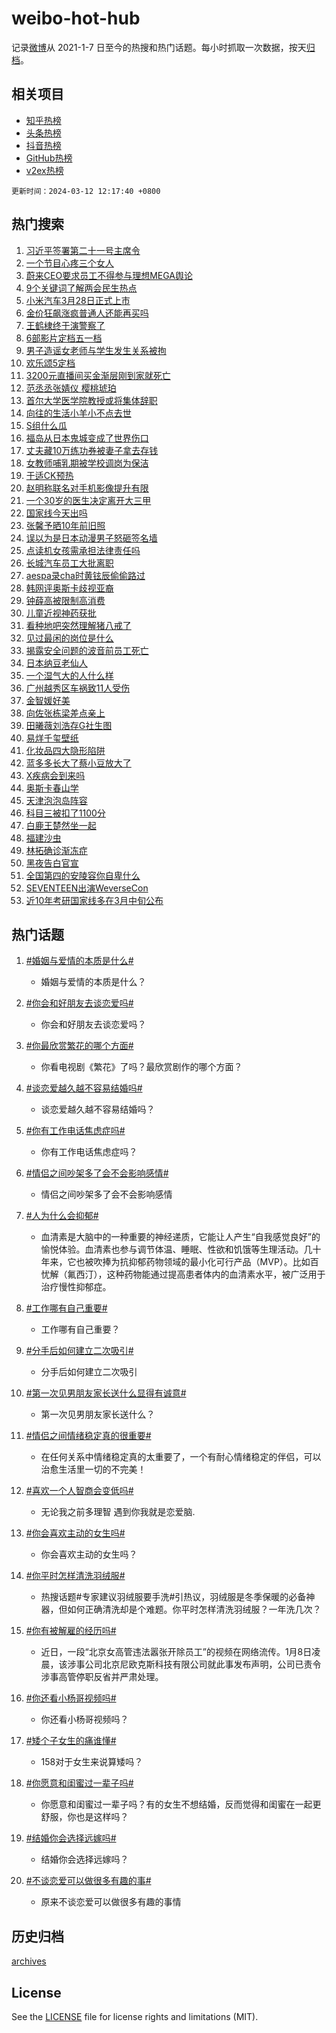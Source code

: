 # weibo-hot-hub

记录[微博](https://www.weibo.com)从 2021-1-7 日至今的热搜和热门话题。每小时抓取一次数据，按天[归档](archives)。

## 相关项目

- [知乎热榜](https://github.com/lonnyzhang423/zhihu-hot-hub)
- [头条热榜](https://github.com/lonnyzhang423/toutiao-hot-hub)
- [抖音热榜](https://github.com/lonnyzhang423/douyin-hot-hub)
- [GitHub热榜](https://github.com/lonnyzhang423/github-hot-hub)
- [v2ex热榜](https://github.com/lonnyzhang423/v2ex-hot-hub)


`更新时间：2024-03-12 12:17:40 +0800`

## 热门搜索

1. [习近平签署第二十一号主席令](https://m.weibo.cn/search?containerid=100103type%3D1%26t%3D10%26q%3D%23%E4%B9%A0%E8%BF%91%E5%B9%B3%E7%AD%BE%E7%BD%B2%E7%AC%AC%E4%BA%8C%E5%8D%81%E4%B8%80%E5%8F%B7%E4%B8%BB%E5%B8%AD%E4%BB%A4%23&stream_entry_id=51&isnewpage=1&extparam=seat%3D1%26dgr%3D0%26c_type%3D51%26stream_entry_id%3D51%26pos%3D0%26q%3D%2523%25E4%25B9%25A0%25E8%25BF%2591%25E5%25B9%25B3%25E7%25AD%25BE%25E7%25BD%25B2%25E7%25AC%25AC%25E4%25BA%258C%25E5%258D%2581%25E4%25B8%2580%25E5%258F%25B7%25E4%25B8%25BB%25E5%25B8%25AD%25E4%25BB%25A4%2523%26cate%3D10103%26filter_type%3Drealtimehot%26display_time%3D1710217059%26pre_seqid%3D17102170592119712182)
1. [一个节目心疼三个女人](https://m.weibo.cn/search?containerid=100103type%3D1%26t%3D10%26q%3D%E4%B8%80%E4%B8%AA%E8%8A%82%E7%9B%AE%E5%BF%83%E7%96%BC%E4%B8%89%E4%B8%AA%E5%A5%B3%E4%BA%BA&stream_entry_id=31&isnewpage=1&extparam=seat%3D1%26c_type%3D31%26cate%3D5001%26band_rank%3D1%26lcate%3D5001%26flag%3D1%26realpos%3D1%26stream_entry_id%3D31%26pos%3D0%26q%3D%25E4%25B8%2580%25E4%25B8%25AA%25E8%258A%2582%25E7%259B%25AE%25E5%25BF%2583%25E7%2596%25BC%25E4%25B8%2589%25E4%25B8%25AA%25E5%25A5%25B3%25E4%25BA%25BA%26dgr%3D0%26filter_type%3Drealtimehot%26display_time%3D1710217059%26pre_seqid%3D17102170592119712182)
1. [蔚来CEO要求员工不得参与理想MEGA舆论](https://m.weibo.cn/search?containerid=100103type%3D1%26t%3D10%26q%3D%23%E8%94%9A%E6%9D%A5CEO%E8%A6%81%E6%B1%82%E5%91%98%E5%B7%A5%E4%B8%8D%E5%BE%97%E5%8F%82%E4%B8%8E%E7%90%86%E6%83%B3MEGA%E8%88%86%E8%AE%BA%23&stream_entry_id=31&isnewpage=1&extparam=seat%3D1%26c_type%3D31%26cate%3D5001%26band_rank%3D2%26lcate%3D5001%26flag%3D1%26realpos%3D2%26stream_entry_id%3D31%26pos%3D1%26q%3D%2523%25E8%2594%259A%25E6%259D%25A5CEO%25E8%25A6%2581%25E6%25B1%2582%25E5%2591%2598%25E5%25B7%25A5%25E4%25B8%258D%25E5%25BE%2597%25E5%258F%2582%25E4%25B8%258E%25E7%2590%2586%25E6%2583%25B3MEGA%25E8%2588%2586%25E8%25AE%25BA%2523%26dgr%3D0%26filter_type%3Drealtimehot%26display_time%3D1710217059%26pre_seqid%3D17102170592119712182)
1. [9个关键词了解两会民生热点](https://m.weibo.cn/search?containerid=100103type%3D1%26t%3D10%26q%3D%239%E4%B8%AA%E5%85%B3%E9%94%AE%E8%AF%8D%E4%BA%86%E8%A7%A3%E4%B8%A4%E4%BC%9A%E6%B0%91%E7%94%9F%E7%83%AD%E7%82%B9%23&stream_entry_id=31&isnewpage=1&extparam=seat%3D1%26c_type%3D31%26cate%3D5001%26band_rank%3D3%26lcate%3D5001%26flag%3D0%26realpos%3D3%26stream_entry_id%3D31%26pos%3D2%26q%3D%25239%25E4%25B8%25AA%25E5%2585%25B3%25E9%2594%25AE%25E8%25AF%258D%25E4%25BA%2586%25E8%25A7%25A3%25E4%25B8%25A4%25E4%25BC%259A%25E6%25B0%2591%25E7%2594%259F%25E7%2583%25AD%25E7%2582%25B9%2523%26dgr%3D0%26filter_type%3Drealtimehot%26display_time%3D1710217059%26pre_seqid%3D17102170592119712182)
1. [小米汽车3月28日正式上市](https://m.weibo.cn/search?containerid=100103type%3D1%26t%3D10%26q%3D%23%E5%B0%8F%E7%B1%B3%E6%B1%BD%E8%BD%A63%E6%9C%8828%E6%97%A5%E6%AD%A3%E5%BC%8F%E4%B8%8A%E5%B8%82%23&stream_entry_id=31&isnewpage=1&extparam=seat%3D1%26adid%3D226855%26c_type%3D31%26cate%3D5001%26band_rank%3D4%26lcate%3D5001%26is_ad_pos%3D1%26topic_ad%3D1%26stream_entry_id%3D31%26pos%3D3%26q%3D%2523%25E5%25B0%258F%25E7%25B1%25B3%25E6%25B1%25BD%25E8%25BD%25A63%25E6%259C%258828%25E6%2597%25A5%25E6%25AD%25A3%25E5%25BC%258F%25E4%25B8%258A%25E5%25B8%2582%2523%26dgr%3D0%26filter_type%3Drealtimehot%26display_time%3D1710217059%26pre_seqid%3D17102170592119712182)
1. [金价狂飙涨疯普通人还能再买吗](https://m.weibo.cn/search?containerid=100103type%3D1%26t%3D10%26q%3D%23%E9%87%91%E4%BB%B7%E7%8B%82%E9%A3%99%E6%B6%A8%E7%96%AF%E6%99%AE%E9%80%9A%E4%BA%BA%E8%BF%98%E8%83%BD%E5%86%8D%E4%B9%B0%E5%90%97%23&stream_entry_id=31&isnewpage=1&extparam=seat%3D1%26c_type%3D31%26cate%3D5001%26band_rank%3D4%26lcate%3D5001%26flag%3D2%26realpos%3D4%26stream_entry_id%3D31%26pos%3D4%26q%3D%2523%25E9%2587%2591%25E4%25BB%25B7%25E7%258B%2582%25E9%25A3%2599%25E6%25B6%25A8%25E7%2596%25AF%25E6%2599%25AE%25E9%2580%259A%25E4%25BA%25BA%25E8%25BF%2598%25E8%2583%25BD%25E5%2586%258D%25E4%25B9%25B0%25E5%2590%2597%2523%26dgr%3D0%26filter_type%3Drealtimehot%26display_time%3D1710217059%26pre_seqid%3D17102170592119712182)
1. [王鹤棣终于演警察了](https://m.weibo.cn/search?containerid=100103type%3D1%26t%3D10%26q%3D%23%E7%8E%8B%E9%B9%A4%E6%A3%A3%E7%BB%88%E4%BA%8E%E6%BC%94%E8%AD%A6%E5%AF%9F%E4%BA%86%23&stream_entry_id=31&isnewpage=1&extparam=seat%3D1%26c_type%3D31%26cate%3D5001%26band_rank%3D5%26lcate%3D5001%26flag%3D1%26realpos%3D5%26stream_entry_id%3D31%26pos%3D5%26q%3D%2523%25E7%258E%258B%25E9%25B9%25A4%25E6%25A3%25A3%25E7%25BB%2588%25E4%25BA%258E%25E6%25BC%2594%25E8%25AD%25A6%25E5%25AF%259F%25E4%25BA%2586%2523%26dgr%3D0%26filter_type%3Drealtimehot%26display_time%3D1710217059%26pre_seqid%3D17102170592119712182)
1. [6部影片定档五一档](https://m.weibo.cn/search?containerid=100103type%3D1%26t%3D10%26q%3D%236%E9%83%A8%E5%BD%B1%E7%89%87%E5%AE%9A%E6%A1%A3%E4%BA%94%E4%B8%80%E6%A1%A3%23&stream_entry_id=31&isnewpage=1&extparam=seat%3D1%26c_type%3D31%26cate%3D5001%26band_rank%3D6%26lcate%3D5001%26flag%3D1%26realpos%3D6%26stream_entry_id%3D31%26pos%3D6%26q%3D%25236%25E9%2583%25A8%25E5%25BD%25B1%25E7%2589%2587%25E5%25AE%259A%25E6%25A1%25A3%25E4%25BA%2594%25E4%25B8%2580%25E6%25A1%25A3%2523%26dgr%3D0%26filter_type%3Drealtimehot%26display_time%3D1710217059%26pre_seqid%3D17102170592119712182)
1. [男子造谣女老师与学生发生关系被拘](https://m.weibo.cn/search?containerid=100103type%3D1%26t%3D10%26q%3D%23%E7%94%B7%E5%AD%90%E9%80%A0%E8%B0%A3%E5%A5%B3%E8%80%81%E5%B8%88%E4%B8%8E%E5%AD%A6%E7%94%9F%E5%8F%91%E7%94%9F%E5%85%B3%E7%B3%BB%E8%A2%AB%E6%8B%98%23&stream_entry_id=31&isnewpage=1&extparam=seat%3D1%26adid%3D226826%26c_type%3D31%26cate%3D5001%26lcate%3D5001%26band_rank%3D7%26is_ad_pos%3D1%26stream_entry_id%3D31%26pos%3D7%26q%3D%2523%25E7%2594%25B7%25E5%25AD%2590%25E9%2580%25A0%25E8%25B0%25A3%25E5%25A5%25B3%25E8%2580%2581%25E5%25B8%2588%25E4%25B8%258E%25E5%25AD%25A6%25E7%2594%259F%25E5%258F%2591%25E7%2594%259F%25E5%2585%25B3%25E7%25B3%25BB%25E8%25A2%25AB%25E6%258B%2598%2523%26dgr%3D0%26filter_type%3Drealtimehot%26display_time%3D1710217059%26pre_seqid%3D17102170592119712182)
1. [欢乐颂5定档](https://m.weibo.cn/search?containerid=100103type%3D1%26t%3D10%26q%3D%E6%AC%A2%E4%B9%90%E9%A2%825%E5%AE%9A%E6%A1%A3&stream_entry_id=31&isnewpage=1&extparam=seat%3D1%26c_type%3D31%26cate%3D5001%26band_rank%3D7%26lcate%3D5001%26flag%3D2%26realpos%3D7%26stream_entry_id%3D31%26pos%3D8%26q%3D%25E6%25AC%25A2%25E4%25B9%2590%25E9%25A2%25825%25E5%25AE%259A%25E6%25A1%25A3%26dgr%3D0%26filter_type%3Drealtimehot%26display_time%3D1710217059%26pre_seqid%3D17102170592119712182)
1. [3200元直播间买金渐层刚到家就死亡](https://m.weibo.cn/search?containerid=100103type%3D1%26t%3D10%26q%3D%233200%E5%85%83%E7%9B%B4%E6%92%AD%E9%97%B4%E4%B9%B0%E9%87%91%E6%B8%90%E5%B1%82%E5%88%9A%E5%88%B0%E5%AE%B6%E5%B0%B1%E6%AD%BB%E4%BA%A1%23&stream_entry_id=31&isnewpage=1&extparam=seat%3D1%26c_type%3D31%26cate%3D5001%26band_rank%3D8%26lcate%3D5001%26flag%3D1%26realpos%3D8%26stream_entry_id%3D31%26pos%3D9%26q%3D%25233200%25E5%2585%2583%25E7%259B%25B4%25E6%2592%25AD%25E9%2597%25B4%25E4%25B9%25B0%25E9%2587%2591%25E6%25B8%2590%25E5%25B1%2582%25E5%2588%259A%25E5%2588%25B0%25E5%25AE%25B6%25E5%25B0%25B1%25E6%25AD%25BB%25E4%25BA%25A1%2523%26dgr%3D0%26filter_type%3Drealtimehot%26display_time%3D1710217059%26pre_seqid%3D17102170592119712182)
1. [范丞丞张婧仪 樱桃琥珀](https://m.weibo.cn/search?containerid=100103type%3D1%26t%3D10%26q%3D%E8%8C%83%E4%B8%9E%E4%B8%9E%E5%BC%A0%E5%A9%A7%E4%BB%AA+%E6%A8%B1%E6%A1%83%E7%90%A5%E7%8F%80&stream_entry_id=31&isnewpage=1&extparam=seat%3D1%26c_type%3D31%26cate%3D5001%26band_rank%3D9%26lcate%3D5001%26flag%3D1%26realpos%3D9%26stream_entry_id%3D31%26pos%3D10%26q%3D%25E8%258C%2583%25E4%25B8%259E%25E4%25B8%259E%25E5%25BC%25A0%25E5%25A9%25A7%25E4%25BB%25AA%2520%25E6%25A8%25B1%25E6%25A1%2583%25E7%2590%25A5%25E7%258F%2580%26dgr%3D0%26filter_type%3Drealtimehot%26display_time%3D1710217059%26pre_seqid%3D17102170592119712182)
1. [首尔大学医学院教授或将集体辞职](https://m.weibo.cn/search?containerid=100103type%3D1%26t%3D10%26q%3D%23%E9%A6%96%E5%B0%94%E5%A4%A7%E5%AD%A6%E5%8C%BB%E5%AD%A6%E9%99%A2%E6%95%99%E6%8E%88%E6%88%96%E5%B0%86%E9%9B%86%E4%BD%93%E8%BE%9E%E8%81%8C%23&stream_entry_id=31&isnewpage=1&extparam=seat%3D1%26c_type%3D31%26cate%3D5001%26band_rank%3D10%26lcate%3D5001%26flag%3D0%26realpos%3D10%26stream_entry_id%3D31%26pos%3D11%26q%3D%2523%25E9%25A6%2596%25E5%25B0%2594%25E5%25A4%25A7%25E5%25AD%25A6%25E5%258C%25BB%25E5%25AD%25A6%25E9%2599%25A2%25E6%2595%2599%25E6%258E%2588%25E6%2588%2596%25E5%25B0%2586%25E9%259B%2586%25E4%25BD%2593%25E8%25BE%259E%25E8%2581%258C%2523%26dgr%3D0%26filter_type%3Drealtimehot%26display_time%3D1710217059%26pre_seqid%3D17102170592119712182)
1. [向往的生活小羊小不点去世](https://m.weibo.cn/search?containerid=100103type%3D1%26t%3D10%26q%3D%23%E5%90%91%E5%BE%80%E7%9A%84%E7%94%9F%E6%B4%BB%E5%B0%8F%E7%BE%8A%E5%B0%8F%E4%B8%8D%E7%82%B9%E5%8E%BB%E4%B8%96%23&stream_entry_id=31&isnewpage=1&extparam=seat%3D1%26c_type%3D31%26cate%3D5001%26band_rank%3D11%26lcate%3D5001%26flag%3D2%26realpos%3D11%26stream_entry_id%3D31%26pos%3D12%26q%3D%2523%25E5%2590%2591%25E5%25BE%2580%25E7%259A%2584%25E7%2594%259F%25E6%25B4%25BB%25E5%25B0%258F%25E7%25BE%258A%25E5%25B0%258F%25E4%25B8%258D%25E7%2582%25B9%25E5%258E%25BB%25E4%25B8%2596%2523%26dgr%3D0%26filter_type%3Drealtimehot%26display_time%3D1710217059%26pre_seqid%3D17102170592119712182)
1. [S组什么瓜](https://m.weibo.cn/search?containerid=100103type%3D1%26t%3D10%26q%3DS%E7%BB%84%E4%BB%80%E4%B9%88%E7%93%9C&stream_entry_id=31&isnewpage=1&extparam=seat%3D1%26c_type%3D31%26cate%3D5001%26band_rank%3D12%26lcate%3D5001%26flag%3D0%26realpos%3D12%26stream_entry_id%3D31%26pos%3D13%26q%3DS%25E7%25BB%2584%25E4%25BB%2580%25E4%25B9%2588%25E7%2593%259C%26dgr%3D0%26filter_type%3Drealtimehot%26display_time%3D1710217059%26pre_seqid%3D17102170592119712182)
1. [福岛从日本鬼城变成了世界伤口](https://m.weibo.cn/search?containerid=100103type%3D1%26t%3D10%26q%3D%23%E7%A6%8F%E5%B2%9B%E4%BB%8E%E6%97%A5%E6%9C%AC%E9%AC%BC%E5%9F%8E%E5%8F%98%E6%88%90%E4%BA%86%E4%B8%96%E7%95%8C%E4%BC%A4%E5%8F%A3%23&stream_entry_id=31&isnewpage=1&extparam=seat%3D1%26c_type%3D31%26cate%3D5001%26band_rank%3D13%26lcate%3D5001%26flag%3D2%26realpos%3D13%26stream_entry_id%3D31%26pos%3D14%26q%3D%2523%25E7%25A6%258F%25E5%25B2%259B%25E4%25BB%258E%25E6%2597%25A5%25E6%259C%25AC%25E9%25AC%25BC%25E5%259F%258E%25E5%258F%2598%25E6%2588%2590%25E4%25BA%2586%25E4%25B8%2596%25E7%2595%258C%25E4%25BC%25A4%25E5%258F%25A3%2523%26dgr%3D0%26filter_type%3Drealtimehot%26display_time%3D1710217059%26pre_seqid%3D17102170592119712182)
1. [丈夫藏10万练功券被妻子拿去存钱](https://m.weibo.cn/search?containerid=100103type%3D1%26t%3D10%26q%3D%23%E4%B8%88%E5%A4%AB%E8%97%8F10%E4%B8%87%E7%BB%83%E5%8A%9F%E5%88%B8%E8%A2%AB%E5%A6%BB%E5%AD%90%E6%8B%BF%E5%8E%BB%E5%AD%98%E9%92%B1%23&stream_entry_id=31&isnewpage=1&extparam=seat%3D1%26c_type%3D31%26cate%3D5001%26band_rank%3D14%26lcate%3D5001%26flag%3D1%26realpos%3D14%26stream_entry_id%3D31%26pos%3D15%26q%3D%2523%25E4%25B8%2588%25E5%25A4%25AB%25E8%2597%258F10%25E4%25B8%2587%25E7%25BB%2583%25E5%258A%259F%25E5%2588%25B8%25E8%25A2%25AB%25E5%25A6%25BB%25E5%25AD%2590%25E6%258B%25BF%25E5%258E%25BB%25E5%25AD%2598%25E9%2592%25B1%2523%26dgr%3D0%26filter_type%3Drealtimehot%26display_time%3D1710217059%26pre_seqid%3D17102170592119712182)
1. [女教师哺乳期被学校调岗为保洁](https://m.weibo.cn/search?containerid=100103type%3D1%26t%3D10%26q%3D%23%E5%A5%B3%E6%95%99%E5%B8%88%E5%93%BA%E4%B9%B3%E6%9C%9F%E8%A2%AB%E5%AD%A6%E6%A0%A1%E8%B0%83%E5%B2%97%E4%B8%BA%E4%BF%9D%E6%B4%81%23&stream_entry_id=31&isnewpage=1&extparam=seat%3D1%26c_type%3D31%26cate%3D5001%26band_rank%3D15%26lcate%3D5001%26flag%3D2%26realpos%3D15%26stream_entry_id%3D31%26pos%3D16%26q%3D%2523%25E5%25A5%25B3%25E6%2595%2599%25E5%25B8%2588%25E5%2593%25BA%25E4%25B9%25B3%25E6%259C%259F%25E8%25A2%25AB%25E5%25AD%25A6%25E6%25A0%25A1%25E8%25B0%2583%25E5%25B2%2597%25E4%25B8%25BA%25E4%25BF%259D%25E6%25B4%2581%2523%26dgr%3D0%26filter_type%3Drealtimehot%26display_time%3D1710217059%26pre_seqid%3D17102170592119712182)
1. [于适CK预热](https://m.weibo.cn/search?containerid=100103type%3D1%26t%3D10%26q%3D%23%E4%BA%8E%E9%80%82CK%E9%A2%84%E7%83%AD%23&stream_entry_id=31&isnewpage=1&extparam=seat%3D1%26c_type%3D31%26cate%3D5001%26band_rank%3D16%26lcate%3D5001%26flag%3D1%26realpos%3D16%26stream_entry_id%3D31%26pos%3D17%26q%3D%2523%25E4%25BA%258E%25E9%2580%2582CK%25E9%25A2%2584%25E7%2583%25AD%2523%26dgr%3D0%26filter_type%3Drealtimehot%26display_time%3D1710217059%26pre_seqid%3D17102170592119712182)
1. [赵明称联名对手机影像提升有限](https://m.weibo.cn/search?containerid=100103type%3D1%26t%3D10%26q%3D%23%E8%B5%B5%E6%98%8E%E7%A7%B0%E8%81%94%E5%90%8D%E5%AF%B9%E6%89%8B%E6%9C%BA%E5%BD%B1%E5%83%8F%E6%8F%90%E5%8D%87%E6%9C%89%E9%99%90%23&stream_entry_id=31&isnewpage=1&extparam=seat%3D1%26adid%3D226819%26c_type%3D31%26cate%3D5001%26band_rank%3D17%26lcate%3D5001%26flag%3D0%26realpos%3D17%26stream_entry_id%3D31%26pos%3D18%26q%3D%2523%25E8%25B5%25B5%25E6%2598%258E%25E7%25A7%25B0%25E8%2581%2594%25E5%2590%258D%25E5%25AF%25B9%25E6%2589%258B%25E6%259C%25BA%25E5%25BD%25B1%25E5%2583%258F%25E6%258F%2590%25E5%258D%2587%25E6%259C%2589%25E9%2599%2590%2523%26dgr%3D0%26filter_type%3Drealtimehot%26display_time%3D1710217059%26pre_seqid%3D17102170592119712182)
1. [一个30岁的医生决定离开大三甲](https://m.weibo.cn/search?containerid=100103type%3D1%26t%3D10%26q%3D%23%E4%B8%80%E4%B8%AA30%E5%B2%81%E7%9A%84%E5%8C%BB%E7%94%9F%E5%86%B3%E5%AE%9A%E7%A6%BB%E5%BC%80%E5%A4%A7%E4%B8%89%E7%94%B2%23&stream_entry_id=31&isnewpage=1&extparam=seat%3D1%26c_type%3D31%26cate%3D5001%26band_rank%3D18%26lcate%3D5001%26flag%3D1%26realpos%3D18%26stream_entry_id%3D31%26pos%3D19%26q%3D%2523%25E4%25B8%2580%25E4%25B8%25AA30%25E5%25B2%2581%25E7%259A%2584%25E5%258C%25BB%25E7%2594%259F%25E5%2586%25B3%25E5%25AE%259A%25E7%25A6%25BB%25E5%25BC%2580%25E5%25A4%25A7%25E4%25B8%2589%25E7%2594%25B2%2523%26dgr%3D0%26filter_type%3Drealtimehot%26display_time%3D1710217059%26pre_seqid%3D17102170592119712182)
1. [国家线今天出吗](https://m.weibo.cn/search?containerid=100103type%3D1%26t%3D10%26q%3D%E5%9B%BD%E5%AE%B6%E7%BA%BF%E4%BB%8A%E5%A4%A9%E5%87%BA%E5%90%97&stream_entry_id=31&isnewpage=1&extparam=seat%3D1%26c_type%3D31%26cate%3D5001%26band_rank%3D19%26lcate%3D5001%26flag%3D0%26realpos%3D19%26stream_entry_id%3D31%26pos%3D20%26q%3D%25E5%259B%25BD%25E5%25AE%25B6%25E7%25BA%25BF%25E4%25BB%258A%25E5%25A4%25A9%25E5%2587%25BA%25E5%2590%2597%26dgr%3D0%26filter_type%3Drealtimehot%26display_time%3D1710217059%26pre_seqid%3D17102170592119712182)
1. [张馨予晒10年前旧照](https://m.weibo.cn/search?containerid=100103type%3D1%26t%3D10%26q%3D%23%E5%BC%A0%E9%A6%A8%E4%BA%88%E6%99%9210%E5%B9%B4%E5%89%8D%E6%97%A7%E7%85%A7%23&stream_entry_id=31&isnewpage=1&extparam=seat%3D1%26c_type%3D31%26cate%3D5001%26band_rank%3D20%26lcate%3D5001%26flag%3D1%26realpos%3D20%26stream_entry_id%3D31%26pos%3D21%26q%3D%2523%25E5%25BC%25A0%25E9%25A6%25A8%25E4%25BA%2588%25E6%2599%259210%25E5%25B9%25B4%25E5%2589%258D%25E6%2597%25A7%25E7%2585%25A7%2523%26dgr%3D0%26filter_type%3Drealtimehot%26display_time%3D1710217059%26pre_seqid%3D17102170592119712182)
1. [误以为是日本动漫男子怒砸签名墙](https://m.weibo.cn/search?containerid=100103type%3D1%26t%3D10%26q%3D%23%E8%AF%AF%E4%BB%A5%E4%B8%BA%E6%98%AF%E6%97%A5%E6%9C%AC%E5%8A%A8%E6%BC%AB%E7%94%B7%E5%AD%90%E6%80%92%E7%A0%B8%E7%AD%BE%E5%90%8D%E5%A2%99%23&stream_entry_id=31&isnewpage=1&extparam=seat%3D1%26c_type%3D31%26cate%3D5001%26band_rank%3D21%26lcate%3D5001%26flag%3D0%26realpos%3D21%26stream_entry_id%3D31%26pos%3D22%26q%3D%2523%25E8%25AF%25AF%25E4%25BB%25A5%25E4%25B8%25BA%25E6%2598%25AF%25E6%2597%25A5%25E6%259C%25AC%25E5%258A%25A8%25E6%25BC%25AB%25E7%2594%25B7%25E5%25AD%2590%25E6%2580%2592%25E7%25A0%25B8%25E7%25AD%25BE%25E5%2590%258D%25E5%25A2%2599%2523%26dgr%3D0%26filter_type%3Drealtimehot%26display_time%3D1710217059%26pre_seqid%3D17102170592119712182)
1. [点读机女孩需承担法律责任吗](https://m.weibo.cn/search?containerid=100103type%3D1%26t%3D10%26q%3D%23%E7%82%B9%E8%AF%BB%E6%9C%BA%E5%A5%B3%E5%AD%A9%E9%9C%80%E6%89%BF%E6%8B%85%E6%B3%95%E5%BE%8B%E8%B4%A3%E4%BB%BB%E5%90%97%23&stream_entry_id=31&isnewpage=1&extparam=seat%3D1%26c_type%3D31%26cate%3D5001%26band_rank%3D22%26lcate%3D5001%26flag%3D1%26realpos%3D22%26stream_entry_id%3D31%26pos%3D23%26q%3D%2523%25E7%2582%25B9%25E8%25AF%25BB%25E6%259C%25BA%25E5%25A5%25B3%25E5%25AD%25A9%25E9%259C%2580%25E6%2589%25BF%25E6%258B%2585%25E6%25B3%2595%25E5%25BE%258B%25E8%25B4%25A3%25E4%25BB%25BB%25E5%2590%2597%2523%26dgr%3D0%26filter_type%3Drealtimehot%26display_time%3D1710217059%26pre_seqid%3D17102170592119712182)
1. [长城汽车员工大批离职](https://m.weibo.cn/search?containerid=100103type%3D1%26t%3D10%26q%3D%23%E9%95%BF%E5%9F%8E%E6%B1%BD%E8%BD%A6%E5%91%98%E5%B7%A5%E5%A4%A7%E6%89%B9%E7%A6%BB%E8%81%8C%23&stream_entry_id=31&isnewpage=1&extparam=seat%3D1%26c_type%3D31%26cate%3D5001%26band_rank%3D23%26lcate%3D5001%26flag%3D2%26realpos%3D23%26stream_entry_id%3D31%26pos%3D24%26q%3D%2523%25E9%2595%25BF%25E5%259F%258E%25E6%25B1%25BD%25E8%25BD%25A6%25E5%2591%2598%25E5%25B7%25A5%25E5%25A4%25A7%25E6%2589%25B9%25E7%25A6%25BB%25E8%2581%258C%2523%26dgr%3D0%26filter_type%3Drealtimehot%26display_time%3D1710217059%26pre_seqid%3D17102170592119712182)
1. [aespa录cha时黄铉辰偷偷路过](https://m.weibo.cn/search?containerid=100103type%3D1%26t%3D10%26q%3D%23aespa%E5%BD%95cha%E6%97%B6%E9%BB%84%E9%93%89%E8%BE%B0%E5%81%B7%E5%81%B7%E8%B7%AF%E8%BF%87%23&stream_entry_id=31&isnewpage=1&extparam=seat%3D1%26c_type%3D31%26cate%3D5001%26band_rank%3D24%26lcate%3D5001%26flag%3D0%26realpos%3D24%26stream_entry_id%3D31%26pos%3D25%26q%3D%2523aespa%25E5%25BD%2595cha%25E6%2597%25B6%25E9%25BB%2584%25E9%2593%2589%25E8%25BE%25B0%25E5%2581%25B7%25E5%2581%25B7%25E8%25B7%25AF%25E8%25BF%2587%2523%26dgr%3D0%26filter_type%3Drealtimehot%26display_time%3D1710217059%26pre_seqid%3D17102170592119712182)
1. [韩网评奥斯卡歧视亚裔](https://m.weibo.cn/search?containerid=100103type%3D1%26t%3D10%26q%3D%23%E9%9F%A9%E7%BD%91%E8%AF%84%E5%A5%A5%E6%96%AF%E5%8D%A1%E6%AD%A7%E8%A7%86%E4%BA%9A%E8%A3%94%23&stream_entry_id=31&isnewpage=1&extparam=seat%3D1%26c_type%3D31%26cate%3D5001%26band_rank%3D25%26lcate%3D5001%26flag%3D0%26realpos%3D25%26stream_entry_id%3D31%26pos%3D26%26q%3D%2523%25E9%259F%25A9%25E7%25BD%2591%25E8%25AF%2584%25E5%25A5%25A5%25E6%2596%25AF%25E5%258D%25A1%25E6%25AD%25A7%25E8%25A7%2586%25E4%25BA%259A%25E8%25A3%2594%2523%26dgr%3D0%26filter_type%3Drealtimehot%26display_time%3D1710217059%26pre_seqid%3D17102170592119712182)
1. [钟薛高被限制高消费](https://m.weibo.cn/search?containerid=100103type%3D1%26t%3D10%26q%3D%23%E9%92%9F%E8%96%9B%E9%AB%98%E8%A2%AB%E9%99%90%E5%88%B6%E9%AB%98%E6%B6%88%E8%B4%B9%23&stream_entry_id=31&isnewpage=1&extparam=seat%3D1%26c_type%3D31%26cate%3D5001%26band_rank%3D26%26lcate%3D5001%26flag%3D1%26realpos%3D26%26stream_entry_id%3D31%26pos%3D27%26q%3D%2523%25E9%2592%259F%25E8%2596%259B%25E9%25AB%2598%25E8%25A2%25AB%25E9%2599%2590%25E5%2588%25B6%25E9%25AB%2598%25E6%25B6%2588%25E8%25B4%25B9%2523%26dgr%3D0%26filter_type%3Drealtimehot%26display_time%3D1710217059%26pre_seqid%3D17102170592119712182)
1. [儿童近视神药获批](https://m.weibo.cn/search?containerid=100103type%3D1%26t%3D10%26q%3D%23%E5%84%BF%E7%AB%A5%E8%BF%91%E8%A7%86%E7%A5%9E%E8%8D%AF%E8%8E%B7%E6%89%B9%23&stream_entry_id=31&isnewpage=1&extparam=seat%3D1%26c_type%3D31%26cate%3D5001%26band_rank%3D27%26lcate%3D5001%26flag%3D1%26realpos%3D27%26stream_entry_id%3D31%26pos%3D28%26q%3D%2523%25E5%2584%25BF%25E7%25AB%25A5%25E8%25BF%2591%25E8%25A7%2586%25E7%25A5%259E%25E8%258D%25AF%25E8%258E%25B7%25E6%2589%25B9%2523%26dgr%3D0%26filter_type%3Drealtimehot%26display_time%3D1710217059%26pre_seqid%3D17102170592119712182)
1. [看种地吧突然理解猪八戒了](https://m.weibo.cn/search?containerid=100103type%3D1%26t%3D10%26q%3D%E7%9C%8B%E7%A7%8D%E5%9C%B0%E5%90%A7%E7%AA%81%E7%84%B6%E7%90%86%E8%A7%A3%E7%8C%AA%E5%85%AB%E6%88%92%E4%BA%86&stream_entry_id=31&isnewpage=1&extparam=seat%3D1%26c_type%3D31%26cate%3D5001%26band_rank%3D28%26lcate%3D5001%26flag%3D1%26realpos%3D28%26stream_entry_id%3D31%26pos%3D29%26q%3D%25E7%259C%258B%25E7%25A7%258D%25E5%259C%25B0%25E5%2590%25A7%25E7%25AA%2581%25E7%2584%25B6%25E7%2590%2586%25E8%25A7%25A3%25E7%258C%25AA%25E5%2585%25AB%25E6%2588%2592%25E4%25BA%2586%26dgr%3D0%26filter_type%3Drealtimehot%26display_time%3D1710217059%26pre_seqid%3D17102170592119712182)
1. [见过最闲的岗位是什么](https://m.weibo.cn/search?containerid=100103type%3D1%26t%3D10%26q%3D%23%E8%A7%81%E8%BF%87%E6%9C%80%E9%97%B2%E7%9A%84%E5%B2%97%E4%BD%8D%E6%98%AF%E4%BB%80%E4%B9%88%23&stream_entry_id=31&isnewpage=1&extparam=seat%3D1%26c_type%3D31%26cate%3D5001%26band_rank%3D29%26lcate%3D5001%26flag%3D1%26realpos%3D29%26stream_entry_id%3D31%26pos%3D30%26q%3D%2523%25E8%25A7%2581%25E8%25BF%2587%25E6%259C%2580%25E9%2597%25B2%25E7%259A%2584%25E5%25B2%2597%25E4%25BD%258D%25E6%2598%25AF%25E4%25BB%2580%25E4%25B9%2588%2523%26dgr%3D0%26filter_type%3Drealtimehot%26display_time%3D1710217059%26pre_seqid%3D17102170592119712182)
1. [揭露安全问题的波音前员工死亡](https://m.weibo.cn/search?containerid=100103type%3D1%26t%3D10%26q%3D%23%E6%8F%AD%E9%9C%B2%E5%AE%89%E5%85%A8%E9%97%AE%E9%A2%98%E7%9A%84%E6%B3%A2%E9%9F%B3%E5%89%8D%E5%91%98%E5%B7%A5%E6%AD%BB%E4%BA%A1%23&stream_entry_id=31&isnewpage=1&extparam=seat%3D1%26c_type%3D31%26cate%3D5001%26band_rank%3D30%26lcate%3D5001%26flag%3D1%26realpos%3D30%26stream_entry_id%3D31%26pos%3D31%26q%3D%2523%25E6%258F%25AD%25E9%259C%25B2%25E5%25AE%2589%25E5%2585%25A8%25E9%2597%25AE%25E9%25A2%2598%25E7%259A%2584%25E6%25B3%25A2%25E9%259F%25B3%25E5%2589%258D%25E5%2591%2598%25E5%25B7%25A5%25E6%25AD%25BB%25E4%25BA%25A1%2523%26dgr%3D0%26filter_type%3Drealtimehot%26display_time%3D1710217059%26pre_seqid%3D17102170592119712182)
1. [日本纳豆老仙人](https://m.weibo.cn/search?containerid=100103type%3D1%26t%3D10%26q%3D%E6%97%A5%E6%9C%AC%E7%BA%B3%E8%B1%86%E8%80%81%E4%BB%99%E4%BA%BA&stream_entry_id=31&isnewpage=1&extparam=seat%3D1%26c_type%3D31%26cate%3D5001%26band_rank%3D31%26lcate%3D5001%26flag%3D1%26realpos%3D31%26stream_entry_id%3D31%26pos%3D32%26q%3D%25E6%2597%25A5%25E6%259C%25AC%25E7%25BA%25B3%25E8%25B1%2586%25E8%2580%2581%25E4%25BB%2599%25E4%25BA%25BA%26dgr%3D0%26filter_type%3Drealtimehot%26display_time%3D1710217059%26pre_seqid%3D17102170592119712182)
1. [一个湿气大的人什么样](https://m.weibo.cn/search?containerid=100103type%3D1%26t%3D10%26q%3D%23%E4%B8%80%E4%B8%AA%E6%B9%BF%E6%B0%94%E5%A4%A7%E7%9A%84%E4%BA%BA%E4%BB%80%E4%B9%88%E6%A0%B7%23&stream_entry_id=31&isnewpage=1&extparam=seat%3D1%26c_type%3D31%26cate%3D5001%26band_rank%3D32%26lcate%3D5001%26flag%3D1%26realpos%3D32%26stream_entry_id%3D31%26pos%3D33%26q%3D%2523%25E4%25B8%2580%25E4%25B8%25AA%25E6%25B9%25BF%25E6%25B0%2594%25E5%25A4%25A7%25E7%259A%2584%25E4%25BA%25BA%25E4%25BB%2580%25E4%25B9%2588%25E6%25A0%25B7%2523%26dgr%3D0%26filter_type%3Drealtimehot%26display_time%3D1710217059%26pre_seqid%3D17102170592119712182)
1. [广州越秀区车祸致11人受伤](https://m.weibo.cn/search?containerid=100103type%3D1%26t%3D10%26q%3D%23%E5%B9%BF%E5%B7%9E%E8%B6%8A%E7%A7%80%E5%8C%BA%E8%BD%A6%E7%A5%B8%E8%87%B411%E4%BA%BA%E5%8F%97%E4%BC%A4%23&stream_entry_id=31&isnewpage=1&extparam=seat%3D1%26c_type%3D31%26cate%3D5001%26band_rank%3D33%26lcate%3D5001%26flag%3D1%26realpos%3D33%26stream_entry_id%3D31%26pos%3D34%26q%3D%2523%25E5%25B9%25BF%25E5%25B7%259E%25E8%25B6%258A%25E7%25A7%2580%25E5%258C%25BA%25E8%25BD%25A6%25E7%25A5%25B8%25E8%2587%25B411%25E4%25BA%25BA%25E5%258F%2597%25E4%25BC%25A4%2523%26dgr%3D0%26filter_type%3Drealtimehot%26display_time%3D1710217059%26pre_seqid%3D17102170592119712182)
1. [金智媛好美](https://m.weibo.cn/search?containerid=100103type%3D1%26t%3D10%26q%3D%E9%87%91%E6%99%BA%E5%AA%9B%E5%A5%BD%E7%BE%8E&stream_entry_id=31&isnewpage=1&extparam=seat%3D1%26c_type%3D31%26cate%3D5001%26band_rank%3D34%26lcate%3D5001%26flag%3D0%26realpos%3D34%26stream_entry_id%3D31%26pos%3D35%26q%3D%25E9%2587%2591%25E6%2599%25BA%25E5%25AA%259B%25E5%25A5%25BD%25E7%25BE%258E%26dgr%3D0%26filter_type%3Drealtimehot%26display_time%3D1710217059%26pre_seqid%3D17102170592119712182)
1. [向佐张栋梁差点亲上](https://m.weibo.cn/search?containerid=100103type%3D1%26t%3D10%26q%3D%23%E5%90%91%E4%BD%90%E5%BC%A0%E6%A0%8B%E6%A2%81%E5%B7%AE%E7%82%B9%E4%BA%B2%E4%B8%8A%23&stream_entry_id=31&isnewpage=1&extparam=seat%3D1%26c_type%3D31%26cate%3D5001%26band_rank%3D35%26lcate%3D5001%26flag%3D1%26realpos%3D35%26stream_entry_id%3D31%26pos%3D36%26q%3D%2523%25E5%2590%2591%25E4%25BD%2590%25E5%25BC%25A0%25E6%25A0%258B%25E6%25A2%2581%25E5%25B7%25AE%25E7%2582%25B9%25E4%25BA%25B2%25E4%25B8%258A%2523%26dgr%3D0%26filter_type%3Drealtimehot%26display_time%3D1710217059%26pre_seqid%3D17102170592119712182)
1. [田曦薇刘浩存G社生图](https://m.weibo.cn/search?containerid=100103type%3D1%26t%3D10%26q%3D%23%E7%94%B0%E6%9B%A6%E8%96%87%E5%88%98%E6%B5%A9%E5%AD%98G%E7%A4%BE%E7%94%9F%E5%9B%BE%23&stream_entry_id=31&isnewpage=1&extparam=seat%3D1%26c_type%3D31%26cate%3D5001%26band_rank%3D36%26lcate%3D5001%26flag%3D1%26realpos%3D36%26stream_entry_id%3D31%26pos%3D37%26q%3D%2523%25E7%2594%25B0%25E6%259B%25A6%25E8%2596%2587%25E5%2588%2598%25E6%25B5%25A9%25E5%25AD%2598G%25E7%25A4%25BE%25E7%2594%259F%25E5%259B%25BE%2523%26dgr%3D0%26filter_type%3Drealtimehot%26display_time%3D1710217059%26pre_seqid%3D17102170592119712182)
1. [易烊千玺壁纸](https://m.weibo.cn/search?containerid=100103type%3D1%26t%3D10%26q%3D%E6%98%93%E7%83%8A%E5%8D%83%E7%8E%BA%E5%A3%81%E7%BA%B8&stream_entry_id=31&isnewpage=1&extparam=seat%3D1%26c_type%3D31%26cate%3D5001%26band_rank%3D37%26lcate%3D5001%26flag%3D0%26realpos%3D37%26stream_entry_id%3D31%26pos%3D38%26q%3D%25E6%2598%2593%25E7%2583%258A%25E5%258D%2583%25E7%258E%25BA%25E5%25A3%2581%25E7%25BA%25B8%26dgr%3D0%26filter_type%3Drealtimehot%26display_time%3D1710217059%26pre_seqid%3D17102170592119712182)
1. [化妆品四大隐形陷阱](https://m.weibo.cn/search?containerid=100103type%3D1%26t%3D10%26q%3D%23%E5%8C%96%E5%A6%86%E5%93%81%E5%9B%9B%E5%A4%A7%E9%9A%90%E5%BD%A2%E9%99%B7%E9%98%B1%23&stream_entry_id=31&isnewpage=1&extparam=seat%3D1%26c_type%3D31%26cate%3D5001%26band_rank%3D38%26lcate%3D5001%26flag%3D1%26realpos%3D38%26stream_entry_id%3D31%26pos%3D39%26q%3D%2523%25E5%258C%2596%25E5%25A6%2586%25E5%2593%2581%25E5%259B%259B%25E5%25A4%25A7%25E9%259A%2590%25E5%25BD%25A2%25E9%2599%25B7%25E9%2598%25B1%2523%26dgr%3D0%26filter_type%3Drealtimehot%26display_time%3D1710217059%26pre_seqid%3D17102170592119712182)
1. [蓝多多长大了蔡小豆放大了](https://m.weibo.cn/search?containerid=100103type%3D1%26t%3D10%26q%3D%E8%93%9D%E5%A4%9A%E5%A4%9A%E9%95%BF%E5%A4%A7%E4%BA%86%E8%94%A1%E5%B0%8F%E8%B1%86%E6%94%BE%E5%A4%A7%E4%BA%86&stream_entry_id=31&isnewpage=1&extparam=seat%3D1%26c_type%3D31%26cate%3D5001%26band_rank%3D39%26lcate%3D5001%26flag%3D1%26realpos%3D39%26stream_entry_id%3D31%26pos%3D40%26q%3D%25E8%2593%259D%25E5%25A4%259A%25E5%25A4%259A%25E9%2595%25BF%25E5%25A4%25A7%25E4%25BA%2586%25E8%2594%25A1%25E5%25B0%258F%25E8%25B1%2586%25E6%2594%25BE%25E5%25A4%25A7%25E4%25BA%2586%26dgr%3D0%26filter_type%3Drealtimehot%26display_time%3D1710217059%26pre_seqid%3D17102170592119712182)
1. [X疾病会到来吗](https://m.weibo.cn/search?containerid=100103type%3D1%26t%3D10%26q%3D%23X%E7%96%BE%E7%97%85%E4%BC%9A%E5%88%B0%E6%9D%A5%E5%90%97%23&stream_entry_id=31&isnewpage=1&extparam=seat%3D1%26c_type%3D31%26cate%3D5001%26band_rank%3D40%26lcate%3D5001%26flag%3D0%26realpos%3D40%26stream_entry_id%3D31%26pos%3D41%26q%3D%2523X%25E7%2596%25BE%25E7%2597%2585%25E4%25BC%259A%25E5%2588%25B0%25E6%259D%25A5%25E5%2590%2597%2523%26dgr%3D0%26filter_type%3Drealtimehot%26display_time%3D1710217059%26pre_seqid%3D17102170592119712182)
1. [奥斯卡春山学](https://m.weibo.cn/search?containerid=100103type%3D1%26t%3D10%26q%3D%E5%A5%A5%E6%96%AF%E5%8D%A1%E6%98%A5%E5%B1%B1%E5%AD%A6&stream_entry_id=31&isnewpage=1&extparam=seat%3D1%26c_type%3D31%26cate%3D5001%26band_rank%3D41%26lcate%3D5001%26flag%3D0%26realpos%3D41%26stream_entry_id%3D31%26pos%3D42%26q%3D%25E5%25A5%25A5%25E6%2596%25AF%25E5%258D%25A1%25E6%2598%25A5%25E5%25B1%25B1%25E5%25AD%25A6%26dgr%3D0%26filter_type%3Drealtimehot%26display_time%3D1710217059%26pre_seqid%3D17102170592119712182)
1. [天津泡泡岛阵容](https://m.weibo.cn/search?containerid=100103type%3D1%26t%3D10%26q%3D%E5%A4%A9%E6%B4%A5%E6%B3%A1%E6%B3%A1%E5%B2%9B%E9%98%B5%E5%AE%B9&stream_entry_id=31&isnewpage=1&extparam=seat%3D1%26c_type%3D31%26cate%3D5001%26band_rank%3D42%26lcate%3D5001%26flag%3D1%26realpos%3D42%26stream_entry_id%3D31%26pos%3D43%26q%3D%25E5%25A4%25A9%25E6%25B4%25A5%25E6%25B3%25A1%25E6%25B3%25A1%25E5%25B2%259B%25E9%2598%25B5%25E5%25AE%25B9%26dgr%3D0%26filter_type%3Drealtimehot%26display_time%3D1710217059%26pre_seqid%3D17102170592119712182)
1. [科目三被扣了1100分](https://m.weibo.cn/search?containerid=100103type%3D1%26t%3D10%26q%3D%E7%A7%91%E7%9B%AE%E4%B8%89%E8%A2%AB%E6%89%A3%E4%BA%861100%E5%88%86&stream_entry_id=31&isnewpage=1&extparam=seat%3D1%26c_type%3D31%26cate%3D5001%26band_rank%3D43%26lcate%3D5001%26flag%3D0%26realpos%3D43%26stream_entry_id%3D31%26pos%3D44%26q%3D%25E7%25A7%2591%25E7%259B%25AE%25E4%25B8%2589%25E8%25A2%25AB%25E6%2589%25A3%25E4%25BA%25861100%25E5%2588%2586%26dgr%3D0%26filter_type%3Drealtimehot%26display_time%3D1710217059%26pre_seqid%3D17102170592119712182)
1. [白鹿王楚然坐一起](https://m.weibo.cn/search?containerid=100103type%3D1%26t%3D10%26q%3D%23%E7%99%BD%E9%B9%BF%E7%8E%8B%E6%A5%9A%E7%84%B6%E5%9D%90%E4%B8%80%E8%B5%B7%23&stream_entry_id=31&isnewpage=1&extparam=seat%3D1%26c_type%3D31%26cate%3D5001%26band_rank%3D44%26lcate%3D5001%26flag%3D0%26realpos%3D44%26stream_entry_id%3D31%26pos%3D45%26q%3D%2523%25E7%2599%25BD%25E9%25B9%25BF%25E7%258E%258B%25E6%25A5%259A%25E7%2584%25B6%25E5%259D%2590%25E4%25B8%2580%25E8%25B5%25B7%2523%26dgr%3D0%26filter_type%3Drealtimehot%26display_time%3D1710217059%26pre_seqid%3D17102170592119712182)
1. [福建沙虫](https://m.weibo.cn/search?containerid=100103type%3D1%26t%3D10%26q%3D%E7%A6%8F%E5%BB%BA%E6%B2%99%E8%99%AB&stream_entry_id=31&isnewpage=1&extparam=seat%3D1%26c_type%3D31%26cate%3D5001%26band_rank%3D45%26lcate%3D5001%26flag%3D1%26realpos%3D45%26stream_entry_id%3D31%26pos%3D46%26q%3D%25E7%25A6%258F%25E5%25BB%25BA%25E6%25B2%2599%25E8%2599%25AB%26dgr%3D0%26filter_type%3Drealtimehot%26display_time%3D1710217059%26pre_seqid%3D17102170592119712182)
1. [林拓确诊渐冻症](https://m.weibo.cn/search?containerid=100103type%3D1%26t%3D10%26q%3D%E6%9E%97%E6%8B%93%E7%A1%AE%E8%AF%8A%E6%B8%90%E5%86%BB%E7%97%87&stream_entry_id=31&isnewpage=1&extparam=seat%3D1%26c_type%3D31%26cate%3D5001%26band_rank%3D46%26lcate%3D5001%26flag%3D0%26realpos%3D46%26stream_entry_id%3D31%26pos%3D47%26q%3D%25E6%259E%2597%25E6%258B%2593%25E7%25A1%25AE%25E8%25AF%258A%25E6%25B8%2590%25E5%2586%25BB%25E7%2597%2587%26dgr%3D0%26filter_type%3Drealtimehot%26display_time%3D1710217059%26pre_seqid%3D17102170592119712182)
1. [黑夜告白官宣](https://m.weibo.cn/search?containerid=100103type%3D1%26t%3D10%26q%3D%23%E9%BB%91%E5%A4%9C%E5%91%8A%E7%99%BD%E5%AE%98%E5%AE%A3%23&stream_entry_id=31&isnewpage=1&extparam=seat%3D1%26c_type%3D31%26cate%3D5001%26band_rank%3D47%26lcate%3D5001%26flag%3D1%26realpos%3D47%26stream_entry_id%3D31%26pos%3D48%26q%3D%2523%25E9%25BB%2591%25E5%25A4%259C%25E5%2591%258A%25E7%2599%25BD%25E5%25AE%2598%25E5%25AE%25A3%2523%26dgr%3D0%26filter_type%3Drealtimehot%26display_time%3D1710217059%26pre_seqid%3D17102170592119712182)
1. [全国第四的安陵容你自卑什么](https://m.weibo.cn/search?containerid=100103type%3D1%26t%3D10%26q%3D%23%E5%85%A8%E5%9B%BD%E7%AC%AC%E5%9B%9B%E7%9A%84%E5%AE%89%E9%99%B5%E5%AE%B9%E4%BD%A0%E8%87%AA%E5%8D%91%E4%BB%80%E4%B9%88%23&stream_entry_id=31&isnewpage=1&extparam=seat%3D1%26c_type%3D31%26cate%3D5001%26band_rank%3D48%26lcate%3D5001%26flag%3D1%26realpos%3D48%26stream_entry_id%3D31%26pos%3D49%26q%3D%2523%25E5%2585%25A8%25E5%259B%25BD%25E7%25AC%25AC%25E5%259B%259B%25E7%259A%2584%25E5%25AE%2589%25E9%2599%25B5%25E5%25AE%25B9%25E4%25BD%25A0%25E8%2587%25AA%25E5%258D%2591%25E4%25BB%2580%25E4%25B9%2588%2523%26dgr%3D0%26filter_type%3Drealtimehot%26display_time%3D1710217059%26pre_seqid%3D17102170592119712182)
1. [SEVENTEEN出演WeverseCon](https://m.weibo.cn/search?containerid=100103type%3D1%26t%3D10%26q%3D%23SEVENTEEN%E5%87%BA%E6%BC%94WeverseCon%23&stream_entry_id=31&isnewpage=1&extparam=seat%3D1%26c_type%3D31%26cate%3D5001%26band_rank%3D49%26lcate%3D5001%26flag%3D1%26realpos%3D49%26stream_entry_id%3D31%26pos%3D50%26q%3D%2523SEVENTEEN%25E5%2587%25BA%25E6%25BC%2594WeverseCon%2523%26dgr%3D0%26filter_type%3Drealtimehot%26display_time%3D1710217059%26pre_seqid%3D17102170592119712182)
1. [近10年考研国家线多在3月中旬公布](https://m.weibo.cn/search?containerid=100103type%3D1%26t%3D10%26q%3D%23%E8%BF%9110%E5%B9%B4%E8%80%83%E7%A0%94%E5%9B%BD%E5%AE%B6%E7%BA%BF%E5%A4%9A%E5%9C%A83%E6%9C%88%E4%B8%AD%E6%97%AC%E5%85%AC%E5%B8%83%23&stream_entry_id=31&isnewpage=1&extparam=seat%3D1%26c_type%3D31%26cate%3D5001%26band_rank%3D50%26lcate%3D5001%26flag%3D0%26realpos%3D50%26stream_entry_id%3D31%26pos%3D51%26q%3D%2523%25E8%25BF%259110%25E5%25B9%25B4%25E8%2580%2583%25E7%25A0%2594%25E5%259B%25BD%25E5%25AE%25B6%25E7%25BA%25BF%25E5%25A4%259A%25E5%259C%25A83%25E6%259C%2588%25E4%25B8%25AD%25E6%2597%25AC%25E5%2585%25AC%25E5%25B8%2583%2523%26dgr%3D0%26filter_type%3Drealtimehot%26display_time%3D1710217059%26pre_seqid%3D17102170592119712182)

## 热门话题

1. [#婚姻与爱情的本质是什么#](https://m.weibo.cn/search?containerid=231522type%3D1%26t%3D10%26q%3D%23%E5%A9%9A%E5%A7%BB%E4%B8%8E%E7%88%B1%E6%83%85%E7%9A%84%E6%9C%AC%E8%B4%A8%E6%98%AF%E4%BB%80%E4%B9%88%23&stream_entry_id=128&isnewpage=1&extparam=seat%3D1%26lcate%3D5004%26unitid%3D1704881162756%26cate%3D5004%26pos%3D1-0-0%26dgr%3D0%26c_type%3D128%26display_time%3D1710217060%26pre_seqid%3D17102170603010055785)
    - 婚姻与爱情的本质是什么？

1. [#你会和好朋友去谈恋爱吗#](https://m.weibo.cn/search?containerid=231522type%3D1%26t%3D10%26q%3D%23%E4%BD%A0%E4%BC%9A%E5%92%8C%E5%A5%BD%E6%9C%8B%E5%8F%8B%E5%8E%BB%E8%B0%88%E6%81%8B%E7%88%B1%E5%90%97%23&stream_entry_id=128&isnewpage=1&extparam=seat%3D1%26lcate%3D5004%26unitid%3D1704849959446%26cate%3D5004%26pos%3D1-0-1%26dgr%3D0%26c_type%3D128%26display_time%3D1710217060%26pre_seqid%3D17102170603010055785)
    - 你会和好朋友去谈恋爱吗？

1. [#你最欣赏繁花的哪个方面#](https://m.weibo.cn/search?containerid=231522type%3D1%26t%3D10%26q%3D%23%E4%BD%A0%E6%9C%80%E6%AC%A3%E8%B5%8F%E7%B9%81%E8%8A%B1%E7%9A%84%E5%93%AA%E4%B8%AA%E6%96%B9%E9%9D%A2%23&stream_entry_id=128&isnewpage=1&extparam=seat%3D1%26lcate%3D5004%26unitid%3D1704872158127%26cate%3D5004%26pos%3D1-0-2%26dgr%3D0%26c_type%3D128%26display_time%3D1710217060%26pre_seqid%3D17102170603010055785)
    - 你看电视剧《繁花》了吗？最欣赏剧作的哪个方面？

1. [#谈恋爱越久越不容易结婚吗#](https://m.weibo.cn/search?containerid=231522type%3D1%26t%3D10%26q%3D%23%E8%B0%88%E6%81%8B%E7%88%B1%E8%B6%8A%E4%B9%85%E8%B6%8A%E4%B8%8D%E5%AE%B9%E6%98%93%E7%BB%93%E5%A9%9A%E5%90%97%23&stream_entry_id=128&isnewpage=1&extparam=seat%3D1%26lcate%3D5004%26unitid%3D1704871559387%26cate%3D5004%26pos%3D1-0-3%26dgr%3D0%26c_type%3D128%26display_time%3D1710217060%26pre_seqid%3D17102170603010055785)
    - 谈恋爱越久越不容易结婚吗？

1. [#你有工作电话焦虑症吗#](https://m.weibo.cn/search?containerid=231522type%3D1%26t%3D10%26q%3D%23%E4%BD%A0%E6%9C%89%E5%B7%A5%E4%BD%9C%E7%94%B5%E8%AF%9D%E7%84%A6%E8%99%91%E7%97%87%E5%90%97%23&stream_entry_id=128&isnewpage=1&extparam=seat%3D1%26lcate%3D5004%26unitid%3D1704877884678%26cate%3D5004%26pos%3D1-0-4%26dgr%3D0%26c_type%3D128%26display_time%3D1710217060%26pre_seqid%3D17102170603010055785)
    - 你有工作电话焦虑症吗？

1. [#情侣之间吵架多了会不会影响感情#](https://m.weibo.cn/search?containerid=231522type%3D1%26t%3D10%26q%3D%23%E6%83%85%E4%BE%A3%E4%B9%8B%E9%97%B4%E5%90%B5%E6%9E%B6%E5%A4%9A%E4%BA%86%E4%BC%9A%E4%B8%8D%E4%BC%9A%E5%BD%B1%E5%93%8D%E6%84%9F%E6%83%85%23&stream_entry_id=128&isnewpage=1&extparam=seat%3D1%26lcate%3D5004%26unitid%3D1704792093809%26cate%3D5004%26pos%3D1-0-5%26dgr%3D0%26c_type%3D128%26display_time%3D1710217060%26pre_seqid%3D17102170603010055785)
    - 情侣之间吵架多了会不会影响感情

1. [#人为什么会抑郁#](https://m.weibo.cn/search?containerid=231522type%3D1%26t%3D10%26q%3D%23%E4%BA%BA%E4%B8%BA%E4%BB%80%E4%B9%88%E4%BC%9A%E6%8A%91%E9%83%81%23&stream_entry_id=128&isnewpage=1&extparam=seat%3D1%26lcate%3D5004%26unitid%3D1704881163792%26cate%3D5004%26pos%3D1-0-6%26dgr%3D0%26c_type%3D128%26display_time%3D1710217060%26pre_seqid%3D17102170603010055785)
    - 血清素是大脑中的一种重要的神经递质，它能让人产生“自我感觉良好”的愉悦体验。血清素也参与调节体温、睡眠、性欲和饥饿等生理活动。几十年来，它也被吹捧为抗抑郁药物领域的最小化可行产品（MVP）。比如百忧解（氟西汀），这种药物能通过提高患者体内的血清素水平，被广泛用于治疗慢性抑郁症。

1. [#工作哪有自己重要#](https://m.weibo.cn/search?containerid=231522type%3D1%26t%3D10%26q%3D%23%E5%B7%A5%E4%BD%9C%E5%93%AA%E6%9C%89%E8%87%AA%E5%B7%B1%E9%87%8D%E8%A6%81%23&stream_entry_id=128&isnewpage=1&extparam=seat%3D1%26lcate%3D5004%26unitid%3D1704949537973%26cate%3D5004%26pos%3D1-0-7%26dgr%3D0%26c_type%3D128%26display_time%3D1710217060%26pre_seqid%3D17102170603010055785)
    - 工作哪有自己重要？

1. [#分手后如何建立二次吸引#](https://m.weibo.cn/search?containerid=231522type%3D1%26t%3D10%26q%3D%23%E5%88%86%E6%89%8B%E5%90%8E%E5%A6%82%E4%BD%95%E5%BB%BA%E7%AB%8B%E4%BA%8C%E6%AC%A1%E5%90%B8%E5%BC%95%23&stream_entry_id=128&isnewpage=1&extparam=seat%3D1%26lcate%3D5004%26unitid%3D1704870666886%26cate%3D5004%26pos%3D1-0-8%26dgr%3D0%26c_type%3D128%26display_time%3D1710217060%26pre_seqid%3D17102170603010055785)
    - 分手后如何建立二次吸引

1. [#第一次见男朋友家长送什么显得有诚意#](https://m.weibo.cn/search?containerid=231522type%3D1%26t%3D10%26q%3D%23%E7%AC%AC%E4%B8%80%E6%AC%A1%E8%A7%81%E7%94%B7%E6%9C%8B%E5%8F%8B%E5%AE%B6%E9%95%BF%E9%80%81%E4%BB%80%E4%B9%88%E6%98%BE%E5%BE%97%E6%9C%89%E8%AF%9A%E6%84%8F%23&stream_entry_id=128&isnewpage=1&extparam=seat%3D1%26lcate%3D5004%26unitid%3D1704946836507%26cate%3D5004%26pos%3D1-0-9%26dgr%3D0%26c_type%3D128%26display_time%3D1710217060%26pre_seqid%3D17102170603010055785)
    - 第一次见男朋友家长送什么？

1. [#情侣之间情绪稳定真的很重要#](https://m.weibo.cn/search?containerid=231522type%3D1%26t%3D10%26q%3D%23%E6%83%85%E4%BE%A3%E4%B9%8B%E9%97%B4%E6%83%85%E7%BB%AA%E7%A8%B3%E5%AE%9A%E7%9C%9F%E7%9A%84%E5%BE%88%E9%87%8D%E8%A6%81%23&stream_entry_id=128&isnewpage=1&extparam=seat%3D1%26lcate%3D5004%26unitid%3D1704779493657%26cate%3D5004%26pos%3D1-0-10%26dgr%3D0%26c_type%3D128%26display_time%3D1710217060%26pre_seqid%3D17102170603010055785)
    - 在任何关系中情绪稳定真的太重要了，一个有耐心情绪稳定的伴侣，可以治愈生活里一切的不完美！

1. [#喜欢一个人智商会变低吗#](https://m.weibo.cn/search?containerid=231522type%3D1%26t%3D10%26q%3D%23%E5%96%9C%E6%AC%A2%E4%B8%80%E4%B8%AA%E4%BA%BA%E6%99%BA%E5%95%86%E4%BC%9A%E5%8F%98%E4%BD%8E%E5%90%97%23&stream_entry_id=128&isnewpage=1&extparam=seat%3D1%26lcate%3D5004%26unitid%3D1704783068038%26cate%3D5004%26pos%3D1-0-11%26dgr%3D0%26c_type%3D128%26display_time%3D1710217060%26pre_seqid%3D17102170603010055785)
    - 无论我之前多理智  遇到你我就是恋爱脑.

1. [#你会喜欢主动的女生吗#](https://m.weibo.cn/search?containerid=231522type%3D1%26t%3D10%26q%3D%23%E4%BD%A0%E4%BC%9A%E5%96%9C%E6%AC%A2%E4%B8%BB%E5%8A%A8%E7%9A%84%E5%A5%B3%E7%94%9F%E5%90%97%23&stream_entry_id=128&isnewpage=1&extparam=seat%3D1%26lcate%3D5004%26unitid%3D1704786077236%26cate%3D5004%26pos%3D1-0-12%26dgr%3D0%26c_type%3D128%26display_time%3D1710217060%26pre_seqid%3D17102170603010055785)
    - 你会喜欢主动的女生吗？

1. [#你平时怎样清洗羽绒服#](https://m.weibo.cn/search?containerid=231522type%3D1%26t%3D10%26q%3D%23%E4%BD%A0%E5%B9%B3%E6%97%B6%E6%80%8E%E6%A0%B7%E6%B8%85%E6%B4%97%E7%BE%BD%E7%BB%92%E6%9C%8D%23&stream_entry_id=128&isnewpage=1&extparam=seat%3D1%26lcate%3D5004%26unitid%3D1704789081364%26cate%3D5004%26pos%3D1-0-13%26dgr%3D0%26c_type%3D128%26display_time%3D1710217060%26pre_seqid%3D17102170603010055785)
    - 热搜话题#专家建议羽绒服要手洗#引热议，羽绒服是冬季保暖的必备神器，但如何正确清洗却是个难题。你平时怎样清洗羽绒服？一年洗几次？

1. [#你有被解雇的经历吗#](https://m.weibo.cn/search?containerid=231522type%3D1%26t%3D10%26q%3D%23%E4%BD%A0%E6%9C%89%E8%A2%AB%E8%A7%A3%E9%9B%87%E7%9A%84%E7%BB%8F%E5%8E%86%E5%90%97%23&stream_entry_id=128&isnewpage=1&extparam=seat%3D1%26lcate%3D5004%26unitid%3D1704794482090%26cate%3D5004%26pos%3D1-0-14%26dgr%3D0%26c_type%3D128%26display_time%3D1710217060%26pre_seqid%3D17102170603010055785)
    - 近日，一段“北京女高管违法嚣张开除员工”的视频在网络流传。1月8日凌晨，该涉事公司北京尼欧克斯科技有限公司就此事发布声明，公司已责令涉事高管停职反省并严肃处理。

1. [#你还看小杨哥视频吗#](https://m.weibo.cn/search?containerid=231522type%3D1%26t%3D10%26q%3D%23%E4%BD%A0%E8%BF%98%E7%9C%8B%E5%B0%8F%E6%9D%A8%E5%93%A5%E8%A7%86%E9%A2%91%E5%90%97%23&stream_entry_id=128&isnewpage=1&extparam=seat%3D1%26lcate%3D5004%26unitid%3D1704797193944%26cate%3D5004%26pos%3D1-0-15%26dgr%3D0%26c_type%3D128%26display_time%3D1710217060%26pre_seqid%3D17102170603010055785)
    - 你还看小杨哥视频吗？

1. [#矮个子女生的痛谁懂#](https://m.weibo.cn/search?containerid=231522type%3D1%26t%3D10%26q%3D%23%E7%9F%AE%E4%B8%AA%E5%AD%90%E5%A5%B3%E7%94%9F%E7%9A%84%E7%97%9B%E8%B0%81%E6%87%82%23&stream_entry_id=128&isnewpage=1&extparam=seat%3D1%26lcate%3D5004%26unitid%3D1704804675994%26cate%3D5004%26pos%3D1-0-16%26dgr%3D0%26c_type%3D128%26display_time%3D1710217060%26pre_seqid%3D17102170603010055785)
    - 158对于女生来说算矮吗？

1. [#你愿意和闺蜜过一辈子吗#](https://m.weibo.cn/search?containerid=231522type%3D1%26t%3D10%26q%3D%23%E4%BD%A0%E6%84%BF%E6%84%8F%E5%92%8C%E9%97%BA%E8%9C%9C%E8%BF%87%E4%B8%80%E8%BE%88%E5%AD%90%E5%90%97%23&stream_entry_id=128&isnewpage=1&extparam=seat%3D1%26lcate%3D5004%26unitid%3D1704875757520%26cate%3D5004%26pos%3D1-0-17%26dgr%3D0%26c_type%3D128%26display_time%3D1710217060%26pre_seqid%3D17102170603010055785)
    - 你愿意和闺蜜过一辈子吗？有的女生不想结婚，反而觉得和闺蜜在一起更舒服，你也是这样吗？

1. [#结婚你会选择远嫁吗#](https://m.weibo.cn/search?containerid=231522type%3D1%26t%3D10%26q%3D%23%E7%BB%93%E5%A9%9A%E4%BD%A0%E4%BC%9A%E9%80%89%E6%8B%A9%E8%BF%9C%E5%AB%81%E5%90%97%23&stream_entry_id=128&isnewpage=1&extparam=seat%3D1%26lcate%3D5004%26unitid%3D1704870361894%26cate%3D5004%26pos%3D1-0-18%26dgr%3D0%26c_type%3D128%26display_time%3D1710217060%26pre_seqid%3D17102170603010055785)
    - 结婚你会选择远嫁吗？

1. [#不谈恋爱可以做很多有趣的事#](https://m.weibo.cn/search?containerid=231522type%3D1%26t%3D10%26q%3D%23%E4%B8%8D%E8%B0%88%E6%81%8B%E7%88%B1%E5%8F%AF%E4%BB%A5%E5%81%9A%E5%BE%88%E5%A4%9A%E6%9C%89%E8%B6%A3%E7%9A%84%E4%BA%8B%23&stream_entry_id=128&isnewpage=1&extparam=seat%3D1%26lcate%3D5004%26unitid%3D1704865280259%26cate%3D5004%26pos%3D1-0-19%26dgr%3D0%26c_type%3D128%26display_time%3D1710217060%26pre_seqid%3D17102170603010055785)
    - 原来不谈恋爱可以做很多有趣的事情


## 历史归档

[archives](archives)

## License

See the [LICENSE](LICENSE) file for license rights and limitations (MIT).
